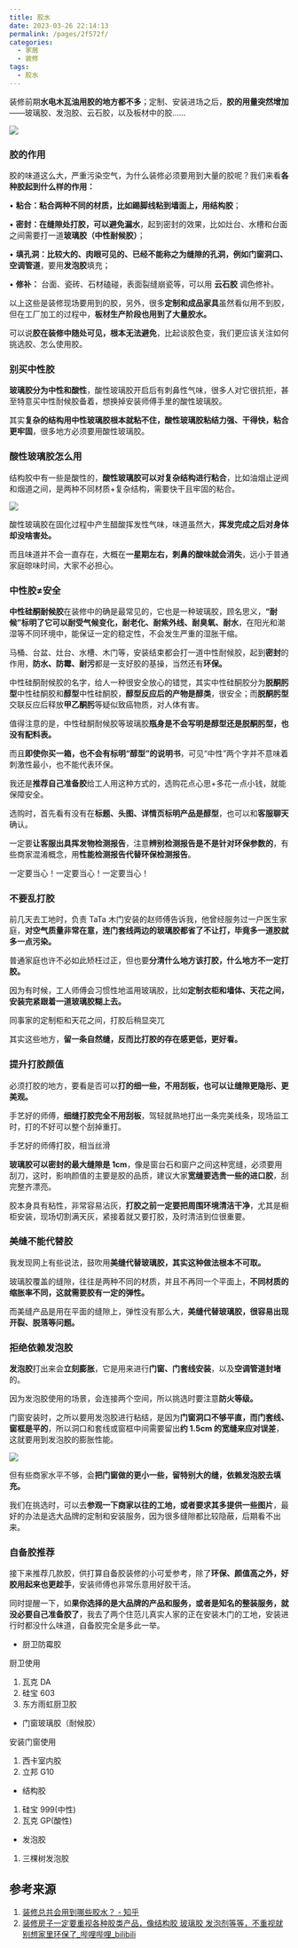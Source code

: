 ```yaml
---
title: 胶水
date: 2023-03-26 22:14:13
permalink: /pages/2f572f/
categories:
  - 家居
  - 装修
tags:
  - 胶水
---
```


装修前期**水电木瓦油用胶的地方都不多**；定制、安装进场之后，**胶的用量突然增加**——玻璃胶、发泡胶、云石胶，以及板材中的胶……

![](https://picx.zhimg.com/v2-fe98fba5d9c41ed5aecbea64abdde37b_r.jpg?source=1940ef5c)

### 胶的作用

胶的味道这么大，严重污染空气，为什么装修必须要用到大量的胶呢？我们来看**各种胶起到什么样的作用：**

• **粘合：**粘合两种不同的材质，比如踢脚线粘到墙面上，用**结构胶**；

• **密封：**在**缝隙处打胶，可以避免漏水**，起到密封的效果，比如灶台、水槽和台面之间需要打一道**玻璃胶（中性耐候胶）**；

• **填孔洞：**比较大的、肉眼可见的、已经不能称之为缝隙的孔洞，例如门窗**洞口、空调管道**，要用**发泡胶**填充；

• **修补：** 台面、瓷砖、石材磕碰，表面裂缝崩瓷等，可以用 **云石胶** 调色修补。

以上这些是装修现场要用到的胶，另外，很多**定制和成品家具**虽然看似用不到胶，但在工厂加工的过程中，**板材生产阶段也用到了大量胶水。**

可以说**胶在装修中随处可见，根本无法避免**，比起谈胶色变，我们更应该关注如何挑选胶、怎么使用胶。

### 别买中性胶

**玻璃胶分为中性和酸性**，酸性玻璃胶开启后有刺鼻性气味，很多人对它很抗拒，甚至特意买中性耐候胶备着，想换掉安装师傅手里的酸性玻璃胶。

其实**复杂的结构用中性玻璃胶根本就粘不住，酸性玻璃胶粘结力强、干得快，粘合更牢固**，很多地方必须要用酸性玻璃胶。

### 酸性玻璃胶怎么用

结构胶中有一些是酸性的，**酸性玻璃胶可以对复杂结构进行粘合**，比如油烟止逆阀和烟道之间，是两种不同材质+复杂结构，需要快干且牢固的粘合。

![](https://picx.zhimg.com/v2-3262ee42b8b2e90fb71a81e530ad6359_r.jpg?source=1940ef5c)

酸性玻璃胶在固化过程中产生醋酸挥发性气味，味道虽然大，**挥发完成之后对身体却没啥害处。**

而且味道并不会一直存在，大概在**一星期左右，刺鼻的酸味就会消失**，远小于普通家庭晾味时间，大家不必担心。

### 中性胶≠安全

**中性硅酮耐候胶**在装修中的确是最常见的，它也是一种玻璃胶，顾名思义，**“耐候”标明了它可以耐受气候变化，耐老化、耐紫外线、耐臭氧、耐水**，在阳光和潮湿等不同环境中，能保证一定的稳定性，不会发生严重的湿胀干缩。

马桶、台盆、灶台、水槽、木门等，安装结束都会打一道中性耐候胶，起到**密封**的作用，**防水、防霉、耐污**都是一支好胶的基操，当然还有**环保。**

中性硅酮耐候胶的名字，给人一种很安全放心的错觉，其实中性硅酮胶分为**脱酮肟型**中性硅酮胶和**醇型**中性硅酮胶，**醇型反应后的产物是醇类**，很安全；而**脱酮肟型**交联反应后释放**甲乙酮肟**等疑似致癌物质，对人体有害。

值得注意的是，中性硅酮耐候胶等玻璃胶**瓶身是不会写明是醇型还是脱酮肟型，也没有配料表。**

而且**即使你买一箱，也不会有标明“醇型”的说明书**，可见“中性”两个字并不意味着刺激性最小，也不能代表环保。

我还是**推荐自己准备胶**给工人用这种方式的，选购花点心思+多花一点小钱，就能保障安全。

选购时，首先看有没有在**标题、头图、详情页标明产品是醇型**，也可以和**客服聊天**确认。

一定要**让客服出具挥发物检测报告**，注意**辨别检测报告是不是针对环保参数的**，有些商家混淆概念，用**性能检测报告代替环保检测报告**。

一定要当心！一定要当心！一定要当心！

### **不要乱打胶**

前几天去工地时，负责 TaTa 木门安装的赵师傅告诉我，他曾经服务过一户医生家庭，**对空气质量非常在意，连门套线两边的玻璃胶都省了不让打，毕竟多一道胶就多一点污染。**

普通家庭也许不必如此矫枉过正，但也要**分清什么地方该打胶，什么地方不一定打胶。**

因为有时候，工人师傅会习惯性地滥用玻璃胶，比如**定制衣柜和墙体、天花之间，安装完紧跟着一道玻璃胶糊上去。**

同事家的定制柜和天花之间，打胶后稍显突兀

其实这些地方，**留一条自然缝，反而比打胶的存在感更低，更好看。**

### **提升打胶颜值**

必须打胶的地方，要看是否可以**打的细一些，不用刮板，也可以让缝隙更隐形、更美观。**

手艺好的师傅，**细缝打胶完全不用刮板**，驾轻就熟地打出一条完美线条，现场监工时，打的不好可以整个刮掉重打。

手艺好的师傅打胶，相当丝滑

**玻璃胶可以密封的最大缝隙是 1cm**，像是窗台石和窗户之间这种宽缝，必须要用刮刀，这时，影响颜值的主要是胶的品质，建议大家**宽缝要选贵一些的进口胶**，刮完整齐漂亮。

胶本身具有粘性，非常容易沾灰，**打胶之前一定要把周围环境清洁干净**，尤其是橱柜安装，现场切割满天灰，紧接着就又要打胶，及时清洁到位很重要。

### 美缝不能代替胶

我发现网上有些说法，鼓吹用**美缝代替玻璃胶，其实这种做法根本不可取。**

玻璃胶覆盖的缝隙，往往是两种不同的材质，并且不再同一个平面上，**不同材质的缩胀率不同，这就需要胶有一定的弹性。**

而美缝产品是用在平面的缝隙上，弹性没有那么大，**美缝代替玻璃胶，很容易出现开裂、脱落等问题。**

### 拒绝依赖发泡胶

**发泡胶**打出来会**立刻膨胀**，它是用来进行**门窗、门套线安装**，以及**空调管道封堵**的。

因为发泡胶使用的场景，会连接两个空间，所以挑选时要注意**防火等级。**

门窗安装时，之所以要用发泡胶进行粘结，是因为**门窗洞口不够平直，而门套线、窗框是平的**，所以洞口和套线或窗框中间需要留出**约 1.5cm 的宽缝来应对误差**，这就要用到发泡胶的膨胀性能。

![](https://pica.zhimg.com/50/v2-50b86a41043619961326e567d77c3f82_720w.jpg?source=1940ef5c)

但有些商家水平不够，会**把门窗做的更小一些，留特别大的缝，依赖发泡胶去填充。**

我们在挑选时，可以去**参观一下商家以往的工地，或者要求其多提供一些图片**，最好的办法是选大品牌的定制和安装服务，因为很多缝隙都比较隐蔽，后期看不出来。

### 自备胶推荐

接下来推荐几款胶，供打算自备胶装修的小可爱参考，除了**环保、颜值高之外，好胶用起来也更趁手**，安装师傅也非常乐意用好胶干活。

同时提醒一下，如**果你选择的是大品牌的产品和服务，或者是知名的整装服务，就没必要自己准备胶了**，我去了两个住范儿真实人家的正在安装木门的工地，安装进行时都没什么味道，自备胶完全是多此一举。

- 厨卫防霉胶

厨卫使用

1. 瓦克 DA
2. 硅宝 603
3. 东方雨虹厨卫胶

- 门窗玻璃胶（耐候胶）

安装门窗使用

1. 西卡室内胶
2. 立邦 G10

- 结构胶

1. 硅宝 999(中性)
2. 瓦克 GP(酸性)

- 发泡胶

1. 三棵树发泡胶

## 参考来源

1. [装修总共会用到哪些胶水？ - 知乎](https://www.zhihu.com/question/65974141/answer/2753685702)
2. [装修房子一定要重视各种胶类产品，像结构胶 玻璃胶 发泡剂等等，不重视就别想家里环保了_哔哩哔哩_bilibili](https://www.bilibili.com/video/BV18j41137qR/?vd_source=f0ec10d1a61ee66ef7bcad42b198b3d5)
